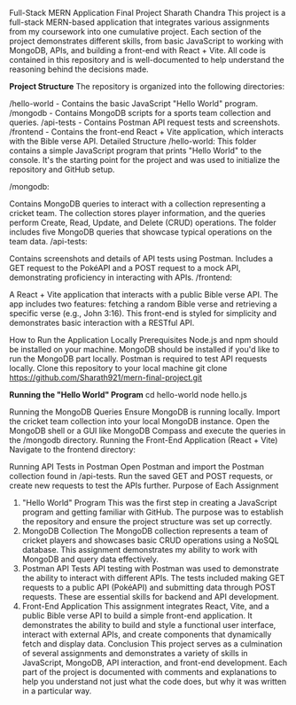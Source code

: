 Full-Stack MERN Application
 Final Project Sharath Chandra
This project is a full-stack MERN-based application that integrates various assignments from my coursework into one cumulative project. Each section of the project demonstrates different skills, from basic JavaScript to working with MongoDB, APIs, and building a front-end with React + Vite. All code is contained in this repository and is well-documented to help understand the reasoning behind the decisions made.

**Project Structure**
The repository is organized into the following directories:

/hello-world     - Contains the basic JavaScript "Hello World" program.
/mongodb         - Contains MongoDB scripts for a sports team collection and queries.
/api-tests       - Contains Postman API request tests and screenshots.
/frontend        - Contains the front-end React + Vite application, which interacts with the Bible verse API.
Detailed Structure
/hello-world: This folder contains a simple JavaScript program that prints "Hello World" to the console. It's the starting point for the project and was used to initialize the repository and GitHub setup.

/mongodb:

Contains MongoDB queries to interact with a collection representing a cricket team. The collection stores player information, and the queries perform Create, Read, Update, and Delete (CRUD) operations.
The folder includes five MongoDB queries that showcase typical operations on the team data.
/api-tests:

Contains screenshots and details of API tests using Postman.
Includes a GET request to the PokéAPI and a POST request to a mock API, demonstrating proficiency in interacting with APIs.
/frontend:

A React + Vite application that interacts with a public Bible verse API.
The app includes two features: fetching a random Bible verse and retrieving a specific verse (e.g., John 3:16).
This front-end is styled for simplicity and demonstrates basic interaction with a RESTful API.

How to Run the Application Locally
Prerequisites
Node.js and npm should be installed on your machine.
MongoDB should be installed if you'd like to run the MongoDB part locally.
Postman is required to test API requests locally.
Clone this repository to your local machine
git clone https://github.com/Sharath921/mern-final-project.git

**Running the "Hello World" Program**
cd hello-world
node hello.js

Running the MongoDB Queries
Ensure MongoDB is running locally.
Import the cricket team collection into your local MongoDB instance.
Open the MongoDB shell or a GUI like MongoDB Compass and execute the queries in the /mongodb directory.
Running the Front-End Application (React + Vite)
Navigate to the frontend directory:


Running API Tests in Postman
Open Postman and import the Postman collection found in /api-tests.
Run the saved GET and POST requests, or create new requests to test the APIs further.
Purpose of Each Assignment
1. "Hello World" Program
This was the first step in creating a JavaScript program and getting familiar with GitHub. The purpose was to establish the repository and ensure the project structure was set up correctly.
2. MongoDB Collection
The MongoDB collection represents a team of cricket players and showcases basic CRUD operations using a NoSQL database. This assignment demonstrates my ability to work with MongoDB and query data effectively.
3. Postman API Tests
API testing with Postman was used to demonstrate the ability to interact with different APIs. The tests included making GET requests to a public API (PokéAPI) and submitting data through POST requests. These are essential skills for backend and API development.
4. Front-End Application
This assignment integrates React, Vite, and a public Bible verse API to build a simple front-end application. It demonstrates the ability to build and style a functional user interface, interact with external APIs, and create components that dynamically fetch and display data.
Conclusion
This project serves as a culmination of several assignments and demonstrates a variety of skills in JavaScript, MongoDB, API interaction, and front-end development. Each part of the project is documented with comments and explanations to help you understand not just what the code does, but why it was written in a particular way.

